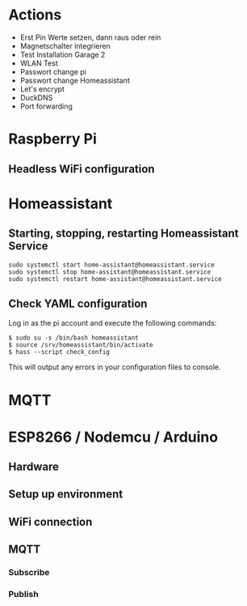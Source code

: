 # Actions

* Erst Pin Werte setzen, dann raus oder rein
* Magnetschalter integrieren
* Test Installation Garage 2
* WLAN Test
* Passwort change pi
* Passwort change Homeassistant
* Let's encrypt
* DuckDNS
* Port forwarding

# Raspberry Pi
## Headless WiFi configuration

# Homeassistant

## Starting​, stopping, restarting Homeassistant Service
```
sudo systemctl start home-assistant@homeassistant.service
sudo systemctl stop home-assistant@homeassistant.service
sudo systemctl restart home-assistant@homeassistant.service
```

## Check YAML configuration
Log in as the pi account and execute the following commands:
```
$ sudo su -s /bin/bash homeassistant
$ source /srv/homeassistant/bin/activate
$ hass --script check_config 
```
This will output any errors in your configuration files to console.

# MQTT


# ESP8266 / Nodemcu / Arduino
## Hardware
## Setup up environment
## WiFi connection
## MQTT
### Subscribe
### Publish


